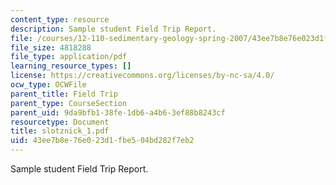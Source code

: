 ```yaml
---
content_type: resource
description: Sample student Field Trip Report.
file: /courses/12-110-sedimentary-geology-spring-2007/43ee7b8e76e023d1fbe504bd282f7eb2_slotznick_1.pdf
file_size: 4818288
file_type: application/pdf
learning_resource_types: []
license: https://creativecommons.org/licenses/by-nc-sa/4.0/
ocw_type: OCWFile
parent_title: Field Trip
parent_type: CourseSection
parent_uid: 9da9bfb1-38fe-1db6-a4b6-3ef88b8243cf
resourcetype: Document
title: slotznick_1.pdf
uid: 43ee7b8e-76e0-23d1-fbe5-04bd282f7eb2
---
```

Sample student Field Trip Report.